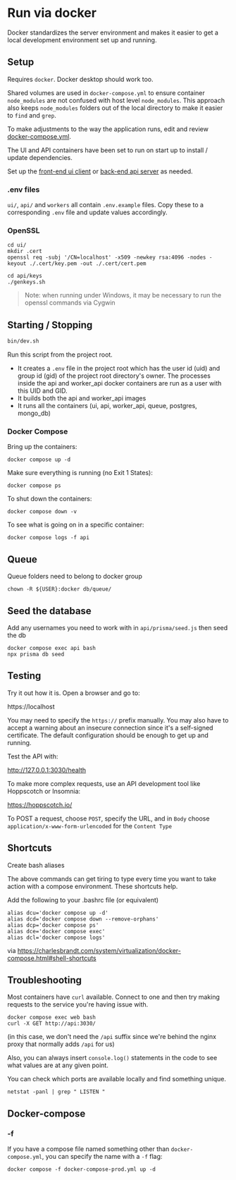 # Run via docker

Docker standardizes the server environment and makes it easier to get a local development environment set up and running. 

## Setup

Requires `docker`. Docker desktop should work too. 

Shared volumes are used in `docker-compose.yml` to ensure container `node_modules` are not confused with host level `node_modules`. This approach also keeps `node_modules` folders out of the local directory to make it easier to `find` and `grep`.

To make adjustments to the way the application runs, edit and review [docker-compose.yml](docker-compose.yml).

The UI and API containers have been set to run on start up to install / update dependencies.

Set up the [front-end ui client](ui/README.md) or [back-end api server](api/README.md) as needed.

### .env files

`ui/`, `api/` and `workers` all contain `.env.example` files. Copy these to a corresponding `.env` file and update values accordingly.

### OpenSSL

```
cd ui/
mkdir .cert
openssl req -subj '/CN=localhost' -x509 -newkey rsa:4096 -nodes -keyout ./.cert/key.pem -out ./.cert/cert.pem 
```

```
cd api/keys
./genkeys.sh
```

> Note: when running under Windows, it may be necessary to run the openssl commands via Cygwin


## Starting / Stopping

```bash
bin/dev.sh
```
Run this script from the project root. 
- It creates a `.env` file in the project root which has the user id (uid) and group id (gid) of the project root directory's owner. The processes inside the api and worker_api docker containers are run as a user with this UID and GID.
- It builds both the api and worker_api images
- It runs all the containers (ui, api, worker_api, queue, postgres, mongo_db)

### Docker Compose

Bring up the containers:

```
docker compose up -d
```

Make sure everything is running (no Exit 1 States):

```
docker compose ps
```

To shut down the containers:

```
docker compose down -v
```

To see what is going on in a specific container:

```
docker compose logs -f api
```


## Queue

Queue folders need to belong to docker group

```
chown -R ${USER}:docker db/queue/
```


## Seed the database

Add any usernames you need to work with in `api/prisma/seed.js` then seed the db

```
docker compose exec api bash
npx prisma db seed
```


## Testing

Try it out how it is. Open a browser and go to:

https://localhost

You may need to specify the `https://` prefix manually. You may also have to accept a warning about an insecure connection since it's a self-signed certificate. The default configuration should be enough to get up and running.

Test the API with:

http://127.0.0.1:3030/health

To make more complex requests, use an API development tool like Hoppscotch or Insomnia:

https://hoppscotch.io/

To POST a request, choose `POST`, specify the URL, and in `Body` choose `application/x-www-form-urlencoded` for the `Content Type`


## Shortcuts

Create bash aliases

The above commands can get tiring to type every time you want to take action with a compose environment. These shortcuts help.

Add the following to your .bashrc file (or equivalent)

```
alias dcu='docker compose up -d'
alias dcd='docker compose down --remove-orphans'
alias dcp='docker compose ps'
alias dce='docker compose exec'
alias dcl='docker compose logs'
```
via
https://charlesbrandt.com/system/virtualization/docker-compose.html#shell-shortcuts



## Troubleshooting

Most containers have `curl` available. Connect to one and then try making requests to the service you're having issue with.

```
docker compose exec web bash
curl -X GET http://api:3030/
```

(in this case, we don't need the `/api` suffix since we're behind the nginx proxy that normally adds `/api` for us)

Also, you can always insert `console.log()` statements in the code to see what values are at any given point.

You can check which ports are available locally and find something unique.

```
netstat -panl | grep " LISTEN "
```


## Docker-compose

### -f

If you have a compose file named something other than `docker-compose.yml`, you can specify the name with a `-f` flag:

```
docker compose -f docker-compose-prod.yml up -d
```
